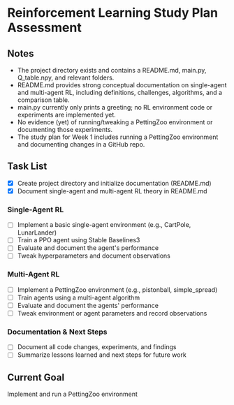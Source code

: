 # Reinforcement Learning Study Plan Assessment

## Notes
- The project directory exists and contains a README.md, main.py, Q_table.npy, and relevant folders.
- README.md provides strong conceptual documentation on single-agent and multi-agent RL, including definitions, challenges, algorithms, and a comparison table.
- main.py currently only prints a greeting; no RL environment code or experiments are implemented yet.
- No evidence (yet) of running/tweaking a PettingZoo environment or documenting those experiments.
- The study plan for Week 1 includes running a PettingZoo environment and documenting changes in a GitHub repo.

## Task List
- [x] Create project directory and initialize documentation (README.md)
- [x] Document single-agent and multi-agent RL theory in README.md

### Single-Agent RL
- [ ] Implement a basic single-agent environment (e.g., CartPole, LunarLander)
- [ ] Train a PPO agent using Stable Baselines3
- [ ] Evaluate and document the agent's performance
- [ ] Tweak hyperparameters and document observations

### Multi-Agent RL
- [ ] Implement a PettingZoo environment (e.g., pistonball, simple_spread)
- [ ] Train agents using a multi-agent algorithm
- [ ] Evaluate and document the agents' performance
- [ ] Tweak environment or agent parameters and record observations

### Documentation & Next Steps
- [ ] Document all code changes, experiments, and findings
- [ ] Summarize lessons learned and next steps for future work

## Current Goal
Implement and run a PettingZoo environment